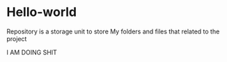 # Hello-world
Repository is a storage unit to store My folders and files that related to the project

I AM DOING SHIT
